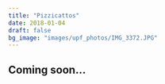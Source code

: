```yaml
---
title: "Pizzicattos"
date: 2018-01-04
draft: false
bg_image: "images/upf_photos/IMG_3372.JPG"
---
```


## Coming soon...